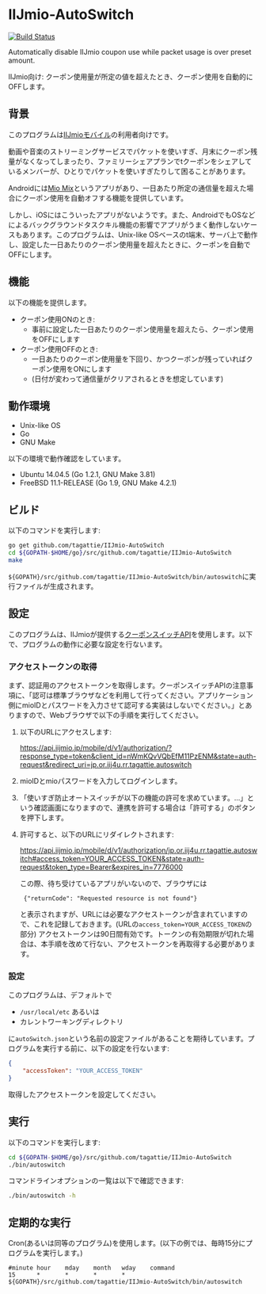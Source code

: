 # IIJmio-AutoSwitch
[![Build Status](https://travis-ci.org/tagattie/IIJmio-AutoSwitch.svg?branch=master)](https://travis-ci.org/tagattie/IIJmio-AutoSwitch)

Automatically disable IIJmio coupon use while packet usage is over preset amount.

IIJmio向け: クーポン使用量が所定の値を超えたとき、クーポン使用を自動的にOFFします。

## 背景
このプログラムは[IIJmioモバイル](https://www.iijmio.jp/)の利用者向けです。

動画や音楽のストリーミングサービスでパケットを使いすぎ、月末にクーポン残量がなくなってしまったり、ファミリーシェアプランでtクーポンをシェアしているメンバーが、ひとりでパケットを使いすぎたりして困ることがあります。

Androidには[Mio Mix](https://play.google.com/store/apps/details?id=com.itworks.miomix)というアプリがあり、一日あたり所定の通信量を超えた場合にクーポン使用を自動オフする機能を提供しています。

しかし、iOSにはこういったアプリがないようです。また、AndroidでもOSなどによるバックグラウンドタスクキル機能の影響でアプリがうまく動作しないケースもあります。このプログラムは、Unix-like OSベースのt端末、サーバ上で動作し、設定した一日あたりのクーポン使用量を超えたときに、クーポンを自動でOFFにします。

## 機能
以下の機能を提供します。

- クーポン使用ONのとき:
  - 事前に設定した一日あたりのクーポン使用量を超えたら、クーポン使用をOFFにします
- クーポン使用OFFのとき:
  - 一日あたりのクーポン使用量を下回り、かつクーポンが残っていればクーポン使用をONにします
  - (日付が変わって通信量がクリアされるときを想定しています)

## 動作環境
- Unix-like OS
- Go
- GNU Make

以下の環境で動作確認をしています。

- Ubuntu 14.04.5 (Go 1.2.1, GNU Make 3.81)
- FreeBSD 11.1-RELEASE (Go 1.9, GNU Make 4.2.1)

## ビルド
以下のコマンドを実行します:

```sh
go get github.com/tagattie/IIJmio-AutoSwitch
cd ${GOPATH-$HOME/go}/src/github.com/tagattie/IIJmio-AutoSwitch
make
```

`${GOPATH}/src/github.com/tagattie/IIJmio-AutoSwitch/bin/autoswitch`に実行ファイルが生成されます。

## 設定
このプログラムは、IIJmioが提供する[クーポンスイッチAPI](https://www.iijmio.jp/hdd/coupon/mioponapi.jsp)を使用します。以下で、プログラムの動作に必要な設定を行ないます。

### アクセストークンの取得
まず、認証用のアクセストークンを取得します。クーポンスイッチAPIの注意事項に、「認可は標準ブラウザなどを利用して行ってください。アプリケーション側にmioIDとパスワードを入力させて認可する実装はしないでください。」とありますので、Webブラウザで以下の手順を実行してください。

1. 以下のURLにアクセスします:

    <https://api.iijmio.jp/mobile/d/v1/authorization/?response_type=token&client_id=nWmKQvVQbEfM11PzENM&state=auth-request&redirect_uri=jp.or.iij4u.rr.tagattie.autoswitch>

1. mioIDとmioパスワードを入力してログインします。
1. 「使いすぎ防止オートスイッチが以下の機能の許可を求めています。...」という確認画面になりますので、連携を許可する場合は「許可する」のボタンを押下します。
1. 許可すると、以下のURLにリダイレクトされます:

    <https://api.iijmio.jp/mobile/d/v1/authorization/jp.or.iij4u.rr.tagattie.autoswitch#access_token=YOUR_ACCESS_TOKEN&state=auth-request&token_type=Bearer&expires_in=7776000>

    この際、待ち受けているアプリがいないので、ブラウザには

        {"returnCode": "Requested resource is not found"}

    と表示されますが、URLには必要なアクセストークンが含まれていますので、これを記録しておきます。(URLの`access_token=YOUR_ACCESS_TOKEN`の部分) アクセストークンは90日間有効です。トークンの有効期限が切れた場合は、本手順を改めて行ない、アクセストークンを再取得する必要があります。

### 設定
このプログラムは、デフォルトで

- `/usr/local/etc` あるいは
- カレントワーキングディレクトリ

に`autoSwitch.json`という名前の設定ファイルがあることを期待しています。プログラムを実行する前に、以下の設定を行ないます:

```json:autoSwitch.json
{
    "accessToken": "YOUR_ACCESS_TOKEN"
}
```

取得したアクセストークンを設定してください。

## 実行
以下のコマンドを実行します:

```sh
cd ${GOPATH-$HOME/go}/src/github.com/tagattie/IIJmio-AutoSwitch
./bin/autoswitch
```

コマンドラインオプションの一覧は以下で確認できます:

```sh
./bin/autoswitch -h
```

## 定期的な実行
Cron(あるいは同等のプログラム)を使用します。(以下の例では、毎時15分にプログラムを実行します。)

    #minute hour    mday    month   wday    command
    15      *       *       *       *       ${GOPATH}/src/github.com/tagattie/IIJmio-AutoSwitch/bin/autoswitch
